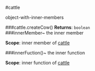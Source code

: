<a name="module_cattle"></a>
#cattle

object-with-inner-members

  
<a name="module_cattle.createCow"></a>
###cattle.createCow()
**Returns**: `boolean`  
<a name="module_cattle.innerMember"></a>
###innerMember~
the inner member

**Scope**: inner member of [cattle](#module_cattle)  
  
<a name="module_cattle.innerFuction"></a>
###innerFuction()~
the inner function

**Scope**: inner function of [cattle](#module_cattle)  

